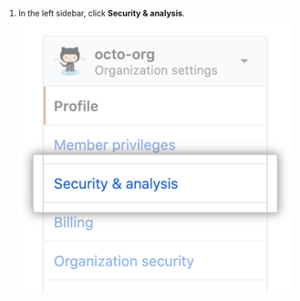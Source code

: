 1. In the left sidebar, click **Security & analysis**. !["Security & analysis" tab in organization settings](/assets/images/help/organizations/org-settings-security-and-analysis.png)
